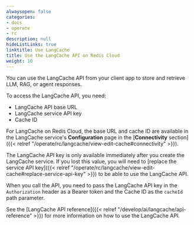 ```yaml
---
alwaysopen: false
categories:
- docs
- operate
- rc
description: null
hideListLinks: true
linktitle: Use LangCache
title: Use the LangCache API on Redis Cloud
weight: 10
---
```


You can use the LangCache API from your client app to store and retrieve LLM, RAG, or agent responses.

To access the LangCache API, you need:

- LangCache API base URL
- LangCache service API key
- Cache ID

For LangCache on Redis Cloud, the base URL and cache ID are available in the LangCache service's **Configuration** page in the [**Connectivity** section]({{< relref "/operate/rc/langcache/view-edit-cache#connectivity" >}}).

The LangCache API key is only available immediately after you create the LangCache service. If you lost this value, you will need to [replace the service API key]({{< relref "/operate/rc/langcache/view-edit-cache#replace-service-api-key" >}}) to be able to use the LangCache API.

When you call the API, you need to pass the LangCache API key in the `Authorization` header as a Bearer token and the Cache ID as the `cacheId` path parameter. 

See the [LangCache API reference]({{< relref "/develop/ai/langcache/api-reference" >}}) for more information on how to use the LangCache API.
